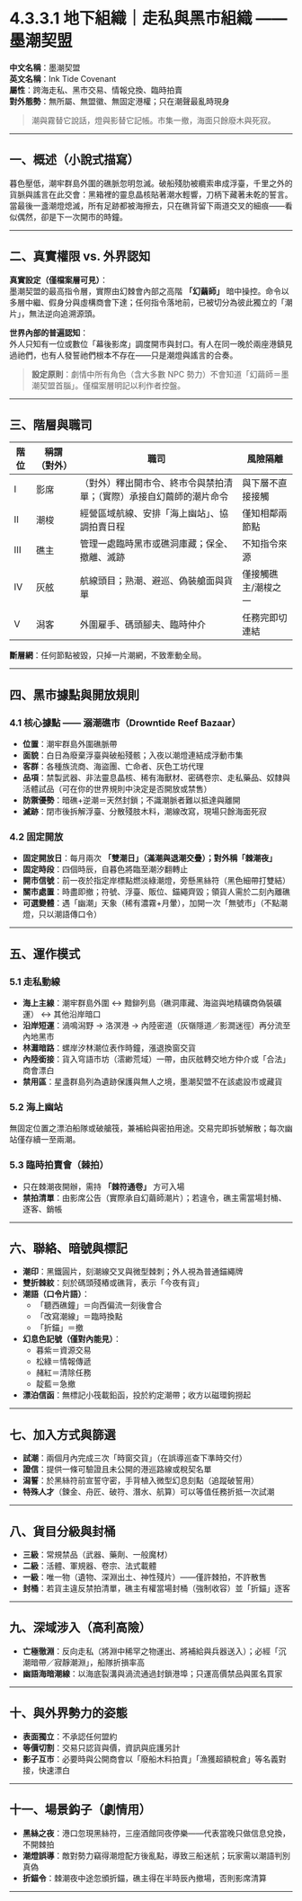 # 4.3.3.1 地下組織｜走私與黑市組織 —— 墨潮契盟

**中文名稱**：墨潮契盟  
**英文名稱**：Ink Tide Covenant  
**屬性**：跨海走私、黑市交易、情報兌換、臨時拍賣  
**對外態勢**：無所屬、無盟徽、無固定港權；只在潮聲最亂時現身  

> 潮與霧替它說話，燈與影替它記帳。市集一撤，海面只餘廢木與死寂。

---

## 一、概述（小說式描寫）
暮色壓低，潮牢群島外圍的礁脈忽明忽滅。破船殘肋被纜索串成浮臺，千里之外的貨脈與謠言在此交會：黑箱裡的靈息晶核貼著潮水輕響，刀柄下藏著未乾的誓言。當最後一盞潮燈熄滅，所有足跡都被海擦去，只在礁背留下兩道交叉的細痕——看似偶然，卻是下一次開市的時鐘。

---

## 二、真實權限 vs. 外界認知
**真實設定（僅檔案層可見）**：  
墨潮契盟的最高指令層，實際由幻棘會內部之高階 **「幻繭師」** 暗中操控。命令以多層中繼、假身分與虛構商會下達；任何指令落地前，已被切分為彼此獨立的「潮片」，無法逆向追溯源頭。

**世界內部的普遍認知**：  
外人只知有一位或數位「幕後影席」調度開市與封口。有人在同一晚於兩座港鎮見過祂們，也有人發誓祂們根本不存在——只是潮燈與謠言的合奏。

> **設定原則**：劇情中所有角色（含大多數 NPC 勢力）不會知道「幻繭師＝墨潮契盟首腦」。僅檔案層明記以利作者控盤。

---

## 三、階層與職司

| 階位 | 稱謂（對外） | 職司 | 風險隔離 |
|------|-------------|------|----------|
| Ⅰ | 影席 | （對外）釋出開市令、終市令與禁拍清單；（實際）承接自幻繭師的潮片命令 | 與下層不直接接觸 |
| Ⅱ | 潮梭 | 經營區域航線、安排「海上幽站」、協調拍賣日程 | 僅知相鄰兩節點 |
| Ⅲ | 礁主 | 管理一處臨時黑市或礁洞庫藏；保全、撤離、滅跡 | 不知指令來源 |
| Ⅳ | 灰舷 | 航線頭目；熟潮、避巡、偽裝艙面與貨單 | 僅接觸礁主/潮梭之一 |
| Ⅴ | 潟客 | 外圍雇手、碼頭腳夫、臨時仲介 | 任務完即切連結 |

**斷層網**：任何節點被毀，只掉一片潮網，不致牽動全局。

---

## 四、黑市據點與開放規則

### 4.1 核心據點 —— 溺潮礁市（Drowntide Reef Bazaar）
- **位置**：潮牢群島外圍礁脈帶  
- **面貌**：白日為廢棄浮臺與破船殘骸；入夜以潮燈連結成浮動市集  
- **客群**：各種族流商、海盜團、亡命者、灰色工坊代理  
- **品項**：禁製武器、非法靈息晶核、稀有海獸材、密碼卷宗、走私藥品、奴隸與活體試品（可在你的世界規則中決定是否開放或禁售）  
- **防禦優勢**：暗礁+逆潮＝天然封鎖；不識潮脈者難以抵達與離開  
- **滅跡**：閉市後拆解浮臺、分散殘肢木料，潮線改寫，現場只餘海面死寂  

### 4.2 固定開放
- **固定開放日**：每月兩次 **「雙潮日」（滿潮與退潮交疊）；對外稱「棘潮夜」**  
- **固定時段**：四個時辰，自暮色將臨至潮汐翻轉止  
- **開市信號**：前一夜於指定岸標點燃淡綠潮燈，旁懸黑絲符（黑色細帶打雙結）  
- **關市處置**：時盡即撤；符號、浮臺、販位、錨繩齊毀；領貨人需於二刻內離礁  
- **可選變體**：遇「幽潮」天象（稀有濃霧+月暈），加開一次「無號市」（不點潮燈，只以潮語傳口令）

---

## 五、運作模式

### 5.1 走私動線
- **海上主線**：潮牢群島外圍 ↔ 黯鉚列島（礁洞庫藏、海盜與地精礦商偽裝礦運） ↔ 其他沿岸暗口  
- **沿岸短運**：渦鳴潟野 → 洛溟港 → 內陸密道（灰嶺隱道／影澗迷徑）再分流至內地黑市  
- **林灘暗路**：螺岸汐林潮位表作時鐘，漲退換窗交貨  
- **內陸銜接**：貨入穹語市坊（澐緲荒域）一帶，由灰舷轉交地方仲介或「合法」商會漂白  
- **禁用區**：星盞群島列為遺跡保護與無人之境，墨潮契盟不在該處設市或藏貨  

### 5.2 海上幽站
無固定位置之漂泊船隊或破艙筏，兼補給與密拍用途。交易完即拆號解散；每次幽站僅存續一至兩潮。

### 5.3 臨時拍賣會（棘拍）
- 只在棘潮夜開辦，需持 **「棘符通卷」** 方可入場  
- **禁拍清單**：由影席公告（實際承自幻繭師潮片）；若違令，礁主需當場封桶、逐客、銷帳  

---

## 六、聯絡、暗號與標記
- **潮印**：黑鐵圓片，刻潮線交叉與微型棘刺；外人視為普通錨繩牌  
- **雙折棘紋**：刻於碼頭殘樁或礁背，表示「今夜有貨」  
- **潮語（口令片語）**：  
  - 「聽西礁鐘」＝向西偏流一刻後會合  
  - 「改寫潮線」＝臨時換點  
  - 「折錨」＝撤  
- **幻息色記號（僅對內能見）**：  
  - 暮紫＝資源交易  
  - 松綠＝情報傳遞  
  - 赭紅＝清除任務  
  - 靛藍＝急撤  
- **漂泊信函**：無標記小筏載鉛函，投於約定潮帶；收方以磁環鉤撈起  

---

## 七、加入方式與篩選
- **試潮**：兩個月內完成三次「時窗交貨」（在誤導巡查下準時交付）  
- **證信**：提供一條可驗證且未公開的港巡路線或稅契名單  
- **潟誓**：於黑絲符前宣誓守密，手背植入微型幻息刻點（追蹤破誓用）  
- **特殊人才**（鍊金、舟匠、破符、潛水、航算）可以等值任務折抵一次試潮  

---

## 八、貨目分級與封桶
- **三級**：常規禁品（武器、藥劑、一般魔材）  
- **二級**：活體、軍規器、卷宗、法式載體  
- **一級**：唯一物（遺物、深淵出土、神性殘片）——僅許棘拍，不許散售  
- **封桶**：若貨主違反禁拍清單，礁主有權當場封桶（強制收容）並「折錨」逐客  

---

## 九、深域涉入（高利高險）
- **亡極徹淵**：反向走私（將淵中稀罕之物運出、將補給與兵器送入）；必經「沉潮暗帶／寂靜潮淵」，船隊折損率高  
- **幽語海暗潮線**：以海底裂溝與渦流通過封鎖港埠；只運高價禁品與匿名買家  

---

## 十、與外界勢力的姿態
- **表面獨立**：不承認任何盟約  
- **等價切割**：交易只認貨與價，資訊與庇護另計  
- **影子互市**：必要時與公開商會以「廢船木料拍賣」「漁獲超額稅倉」等名義對接，快速漂白  

---

## 十一、場景鈎子（劇情用）
- **黑絲之夜**：港口忽現黑絲符，三座酒館同夜停樂——代表當晚只做信息兌換，不開棘拍  
- **潮燈誤導**：敵對勢力竊得潮燈配方後亂點，導致三船迷航；玩家需以潮語判別真偽  
- **折錨令**：棘潮夜中途忽頒折錨，礁主得在半時辰內撤場，否則影席清算  

---

